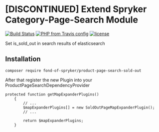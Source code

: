 # [DISCONTINUED] Extend Spryker Category-Page-Search Module
[![Build Status](https://travis-ci.org/fond-of/spryker-category.svg?branch=master)](https://travis-ci.org/fond-of/product-page-search-sold-out)
[![PHP from Travis config](https://img.shields.io/travis/php-v/symfony/symfony.svg)](https://php.net/)
[![license](https://img.shields.io/github/license/mashape/apistatus.svg)](https://packagist.org/packages/fond-of-spryker/product-page-search-sold-out)

Set is_sold_out in search results of elasticsearch

## Installation

```
composer require fond-of-spryker/product-page-search-sold-out
```

After that register the new Plugin into your ProductPageSearchDependencyProvider

```
protected function getMapExpanderPlugins()
    {
        // ...
        $mapExpanderPlugins[] = new SoldOutPageMapExpanderPlugin();
        // ...

        return $mapExpanderPlugins;
    }
